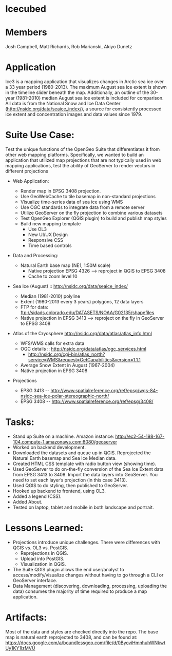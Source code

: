 
# Icecubed

# Members

Josh Campbell, Matt Richards, Rob Marianski, Akiyo Dunetz

# Application
Ice3 is a mapping application that visualizes changes in Arctic sea ice over a 33 year period (1980-2013). The maximum August sea ice extent is shown in the timeline slider beneath the map. Additionally, an outline of the 30-year (1981-2010) median August sea ice extent is included for comparison. All data is from the National Snow and Ice Data Center (http://nsidc.org/data/seaice_index/), a source for consistently processed ice extent and concentration images and data values since 1979. 

# Suite Use Case:  
Test the unique functions of the OpenGeo Suite that differentiates it from other web mapping platforms. Specifically, we wanted to build an application that utilized map projections that are not typically used in web mapping applications, test the ability of GeoServer to render vectors in different projections  

* Web Application:
  * Render map in EPSG 3408 projection.
  * Use GeoWebCache to tile basemap in non-standard projections
  * Visualize time-series data of sea ice using WMS 
  * Use OGC standards to integrate data from a remote server
  * Utilize GeoServer on the fly projection to combine various datasets
  * Test OpenGeo Explorer (QGIS plugin) to build and publish map styles
  * Build new mapping template
    * Use OL3
    * New UI/UX Design
    * Responsive CSS
    * Time based controls

* Data and Processing:
  * Natural Earth base map (NE1, 1:50M scale)
    * Native projection EPSG 4326 --> reproject in QGIS to EPSG 3408
    * Cache to zoom level 10
* Sea Ice (August) :: http://nsidc.org/data/seaice_index/
  * Median (1981-2010) polyline
  * Extent (1980-2013 every 3 years) polygons, 12 data layers
  * FTP for data: ftp://sidads.colorado.edu/DATASETS/NOAA/G02135/shapefiles
  * Native projection in EPSG 3413 --> reproject on the fly in GeoServer to EPSG 3408
* Atlas of the Cryosphere http://nsidc.org/data/atlas/atlas_info.html
  * WFS/WMS calls for extra data 
  * OGC details  :: http://nsidc.org/data/atlas/ogc_services.html
      * http://nsidc.org/cgi-bin/atlas_north?service=WMS&request=GetCapabilities&version=1.1.1
  * Average Snow Extent in August (1967-2004) 
  * Native projection in EPSG 3408
* Projections
  * EPSG 3413 -- http://www.spatialreference.org/ref/epsg/wgs-84-nsidc-sea-ice-polar-stereographic-north/
  * EPSG 3408 -- http://www.spatialreference.org/ref/epsg/3408/

# Tasks:
* Stand up Suite on a machine.  Amazon instance:  http://ec2-54-198-167-104.compute-1.amazonaws.com:8080/geoserver
* Worked on backend development. 
* Downloaded the datasets and queue up in QGIS.  Reprojected the Natural Earth basemap and Sea Ice Median data.
* Created HTML CSS template with radio button view (showing time). 
* Used GeoServer to do on-the-fly conversion of the Sea Ice Extent data from EPSG 3413 to 3408.  Import the data layers into GeoServer.  You need to set each layer’s projection (in this case 3413).
* Used QGIS to do styling, then published to GeoServer.
* Hooked up backend to frontend, using OL3.
* Added a legend (CSS).
* Added About.
* Tested on laptop, tablet and mobile in both landscape and portrait.

# Lessons Learned:
* Projections introduce unique challenges.  There were differences with QGIS vs. OL3 vs. PostGIS.  
  * Reprojections in QGIS.  
  * Upload into PostGIS.  
  * Visualization in QGIS.
* The Suite QGIS plugin allows the end user/analyst to access/modify/visualize changes without having to go through a CLI or GeoServer interface.
* Data Management (discovering, downloading, processing, uploading the data) consumes the majority of time required to produce a map application.

# Artifacts:
Most of the data and styles are checked directly into the repo. The base map is natural earth reprojected to 3408, and can be found at:
https://docs.google.com/a/boundlessgeo.com/file/d/0ByoviHmnhuhWNkwtUy1KY1IzMVU
